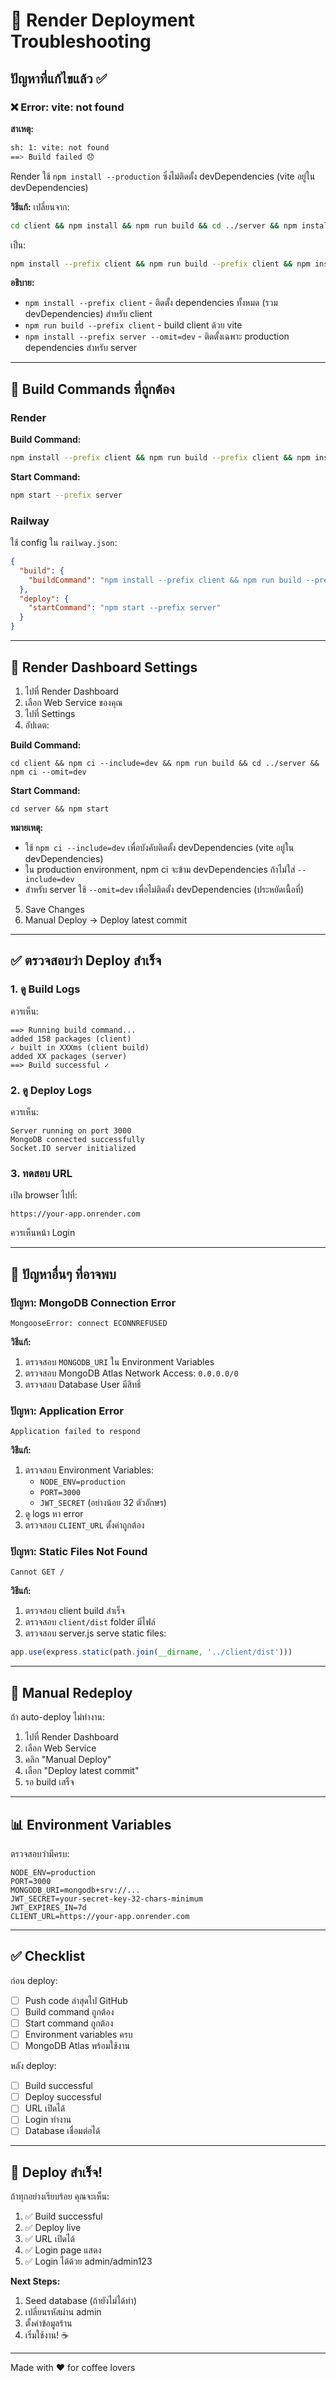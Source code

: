 # 🔧 Render Deployment Troubleshooting

## ปัญหาที่แก้ไขแล้ว ✅

### ❌ Error: vite: not found

**สาเหตุ:**
```bash
sh: 1: vite: not found
==> Build failed 😞
```

Render ใช้ `npm install --production` ซึ่งไม่ติดตั้ง devDependencies (vite อยู่ใน devDependencies)

**วิธีแก้:**
เปลี่ยนจาก:
```bash
cd client && npm install && npm run build && cd ../server && npm install --production
```

เป็น:
```bash
npm install --prefix client && npm run build --prefix client && npm install --prefix server --omit=dev
```

**อธิบาย:**
- `npm install --prefix client` - ติดตั้ง dependencies ทั้งหมด (รวม devDependencies) สำหรับ client
- `npm run build --prefix client` - build client ด้วย vite
- `npm install --prefix server --omit=dev` - ติดตั้งเฉพาะ production dependencies สำหรับ server

---

## 🚀 Build Commands ที่ถูกต้อง

### Render

**Build Command:**
```bash
npm install --prefix client && npm run build --prefix client && npm install --prefix server --omit=dev
```

**Start Command:**
```bash
npm start --prefix server
```

### Railway

ใช้ config ใน `railway.json`:
```json
{
  "build": {
    "buildCommand": "npm install --prefix client && npm run build --prefix client && npm install --prefix server --omit=dev"
  },
  "deploy": {
    "startCommand": "npm start --prefix server"
  }
}
```

---

## 📝 Render Dashboard Settings

1. ไปที่ Render Dashboard
2. เลือก Web Service ของคุณ
3. ไปที่ Settings
4. อัปเดต:

**Build Command:**
```
cd client && npm ci --include=dev && npm run build && cd ../server && npm ci --omit=dev
```

**Start Command:**
```
cd server && npm start
```

**หมายเหตุ:** 
- ใช้ `npm ci --include=dev` เพื่อบังคับติดตั้ง devDependencies (vite อยู่ใน devDependencies)
- ใน production environment, npm ci จะข้าม devDependencies ถ้าไม่ใส่ `--include=dev`
- สำหรับ server ใช้ `--omit=dev` เพื่อไม่ติดตั้ง devDependencies (ประหยัดเนื้อที่)

5. Save Changes
6. Manual Deploy → Deploy latest commit

---

## ✅ ตรวจสอบว่า Deploy สำเร็จ

### 1. ดู Build Logs

ควรเห็น:
```
==> Running build command...
added 158 packages (client)
✓ built in XXXms (client build)
added XX packages (server)
==> Build successful ✓
```

### 2. ดู Deploy Logs

ควรเห็น:
```
Server running on port 3000
MongoDB connected successfully
Socket.IO server initialized
```

### 3. ทดสอบ URL

เปิด browser ไปที่:
```
https://your-app.onrender.com
```

ควรเห็นหน้า Login

---

## 🐛 ปัญหาอื่นๆ ที่อาจพบ

### ปัญหา: MongoDB Connection Error

```
MongooseError: connect ECONNREFUSED
```

**วิธีแก้:**
1. ตรวจสอบ `MONGODB_URI` ใน Environment Variables
2. ตรวจสอบ MongoDB Atlas Network Access: `0.0.0.0/0`
3. ตรวจสอบ Database User มีสิทธิ์

### ปัญหา: Application Error

```
Application failed to respond
```

**วิธีแก้:**
1. ตรวจสอบ Environment Variables:
   - `NODE_ENV=production`
   - `PORT=3000`
   - `JWT_SECRET` (อย่างน้อย 32 ตัวอักษร)
2. ดู logs หา error
3. ตรวจสอบ `CLIENT_URL` ตั้งค่าถูกต้อง

### ปัญหา: Static Files Not Found

```
Cannot GET /
```

**วิธีแก้:**
1. ตรวจสอบ client build สำเร็จ
2. ตรวจสอบ `client/dist` folder มีไฟล์
3. ตรวจสอบ server.js serve static files:
```javascript
app.use(express.static(path.join(__dirname, '../client/dist')))
```

---

## 🔄 Manual Redeploy

ถ้า auto-deploy ไม่ทำงาน:

1. ไปที่ Render Dashboard
2. เลือก Web Service
3. คลิก "Manual Deploy"
4. เลือก "Deploy latest commit"
5. รอ build เสร็จ

---

## 📊 Environment Variables

ตรวจสอบว่ามีครบ:

```env
NODE_ENV=production
PORT=3000
MONGODB_URI=mongodb+srv://...
JWT_SECRET=your-secret-key-32-chars-minimum
JWT_EXPIRES_IN=7d
CLIENT_URL=https://your-app.onrender.com
```

---

## ✅ Checklist

ก่อน deploy:
- [ ] Push code ล่าสุดไป GitHub
- [ ] Build command ถูกต้อง
- [ ] Start command ถูกต้อง
- [ ] Environment variables ครบ
- [ ] MongoDB Atlas พร้อมใช้งาน

หลัง deploy:
- [ ] Build successful
- [ ] Deploy successful
- [ ] URL เปิดได้
- [ ] Login ทำงาน
- [ ] Database เชื่อมต่อได้

---

## 🎉 Deploy สำเร็จ!

ถ้าทุกอย่างเรียบร้อย คุณจะเห็น:

1. ✅ Build successful
2. ✅ Deploy live
3. ✅ URL เปิดได้
4. ✅ Login page แสดง
5. ✅ Login ได้ด้วย admin/admin123

**Next Steps:**
1. Seed database (ถ้ายังไม่ได้ทำ)
2. เปลี่ยนรหัสผ่าน admin
3. ตั้งค่าข้อมูลร้าน
4. เริ่มใช้งาน! ☕

---

Made with ❤️ for coffee lovers
